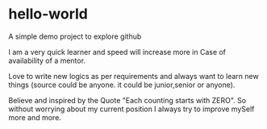 # hello-world
A simple demo project to explore github 

I am a very quick learner and speed will increase more in Case of availability of a mentor.

Love to write new logics as per requirements and always want to learn new things (source could be anyone. it could be junior,senior or anyone).

Believe and inspired by the Quote "Each counting starts with ZERO". So without worrying about my current position I always try to improve mySelf more and more.
